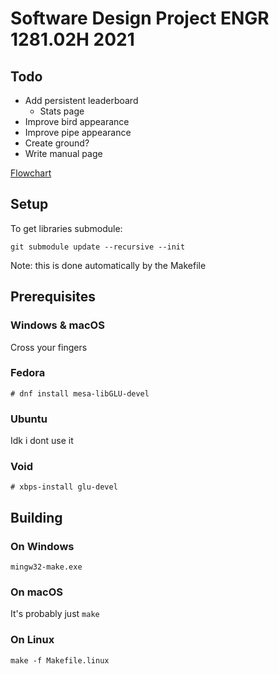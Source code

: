 # Software Design Project ENGR 1281.02H 2021

## Todo
* Add persistent leaderboard
  * Stats page
* Improve bird appearance
* Improve pipe appearance
* Create ground?
* Write manual page

[Flowchart](https://www.figma.com/file/E5ZmUvbhixMxcTwcUR0In5/SDP-21-Flowchart?node-id=0%3A1)

## Setup
To get libraries submodule:

    git submodule update --recursive --init

Note: this is done automatically by the Makefile

## Prerequisites

### Windows & macOS

Cross your fingers

### Fedora

    # dnf install mesa-libGLU-devel

### Ubuntu

Idk i dont use it

### Void

    # xbps-install glu-devel

## Building

### On Windows

    mingw32-make.exe

### On macOS

It's probably just `make`

### On Linux

    make -f Makefile.linux
